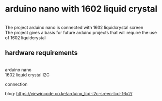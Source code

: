<h1> arduino nano with 1602 liquid crystal <b></b> </h1> <br>
 The project arduino nano is connected with 1602 liquidcrystal screen <br>
 The project gives a basis for future arduino projects that will require the use of 1602 liquidcrystal <br>

 <h2> hardware requirements </h2> <br>
 arduino nano <br>
 1602 liquid crystal I2C <br>
 
 connection <p>
 blog: https://viewincode.co.ke/arduino_lcd-i2c-sreen-lcd-16x2/

 
